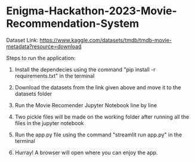 # Enigma-Hackathon-2023-Movie-Recommendation-System

Dataset Link: https://www.kaggle.com/datasets/tmdb/tmdb-movie-metadata?resource=download

Steps to run the application:

1. Install the dependecies using the command "pip install -r requirements.txt" in the terminal

2. Download the datasets from the link given above and move it to the datasets folder

3. Run the Movie Recomender Jupyter Notebook line by line

4. Two pickle files will be made on the working folder after running all the files in the jupyter notebook

5. Run the app.py file using the command "streamlit run app.py" in the terminal

6. Hurray! A browser will open where you can enjoy the app.
